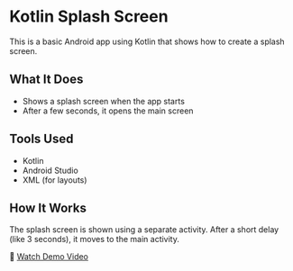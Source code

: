 # Kotlin Splash Screen

This is a basic Android app using Kotlin that shows how to create a splash screen.

## What It Does

- Shows a splash screen when the app starts
- After a few seconds, it opens the main screen

## Tools Used

- Kotlin
- Android Studio
- XML (for layouts)

## How It Works

The splash screen is shown using a separate activity. After a short delay (like 3 seconds), it moves to the main activity.

🎥 [Watch Demo Video](https://drive.google.com/file/d/1M423IN6mVarlwcTKtoYjvqphGKOTnWHP/view?usp=drive_link)



